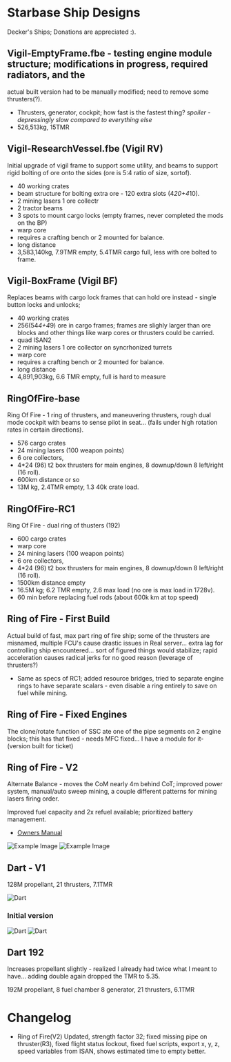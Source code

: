 
# Starbase Ship Designs

Decker's Ships; Donations are appreciated :).

## Vigil-EmptyFrame.fbe - testing engine module structure; modifications in progress, required radiators, and the 

actual built version had to be manually modified; need to remove some thrusters(?).

- Thrusters, generator, cockpit; how fast is the fastest thing?  *spoiler - depressingly slow compared to everything else*
- 526,513kg, 15TMR

## Vigil-ResearchVessel.fbe (Vigil RV)

Initial upgrade of vigil frame to support some utility, and beams to support rigid bolting of ore onto the sides (ore is 5:4 ratio of size, sortof).

- 40 working crates
- beam structure for bolting extra ore - 120 extra slots (4*20+4*10).
- 2 mining lasers 1 ore collectr
- 2 tractor beams
- 3 spots to mount cargo locks (empty frames, never completed the mods on the BP)
- warp core
- requires a crafting bench or 2 mounted for balance.
- long distance
- 3,583,140kg, 7.9TMR empty, 5.4TMR cargo full, less with ore bolted to frame.


## Vigil-BoxFrame (Vigil BF)

Replaces beams with cargo lock frames that can hold ore instead - single button locks and unlocks; 

- 40 working crates
- 256(54*4+4*9) ore in cargo frames; frames are slighly larger than ore blocks and other things like warp cores or thrusters
could be carried.
- quad ISAN2
- 2 mining lasers 1 ore collector on syncrhonized turrets
- warp core
- requires a crafting bench or 2 mounted for balance.
- long distance
- 4,891,903kg, 6.6 TMR empty, full is hard to measure

## RingOfFire-base

Ring Of Fire - 1 ring of thrusters, and maneuvering thrusters, rough dual mode cockpit with beams to sense
pilot in seat... (fails under high rotation rates in certain directions).  

- 576 cargo crates
- 24 mining lasers (100 weapon points)
- 6 ore collectors,
- 4*24 (96) t2 box thrusters for main engines, 8 downup/down 8 left/right (16 roll).
- 600km distance or so
- 13M kg, 2.4TMR empty, 1.3 40k crate load.


## RingOfFire-RC1 

Ring Of Fire - dual ring of thusters (192)

- 600 cargo crates
- warp core
- 24 mining lasers (100 weapon points)
- 6 ore collectors,
- 4*24 (96) t2 box thrusters for main engines, 8 downup/down 8 left/right (16 roll).
- 1500km distance empty
- 16.5M kg; 6.2 TMR empty, 2.6 max load (no ore is max load in 1728v).
- 60 min before replacing fuel rods (about 600k km at top speed)

## Ring of Fire - First Build

Actual build of fast, max part ring of fire ship; some of the thrusters are misnamed, multiple FCU's cause drastic issues in Real server...
extra lag for controlling ship encountered... sort of figured things would stabilize; rapid acceleration causes radical jerks for no good reason (leverage of thrusters?)

- Same as specs of RC1; added resource bridges, tried to separate engine rings to have separate scalars - even disable a ring entirely to save on fuel while mining.


## Ring of Fire - Fixed Engines

The clone/rotate function of SSC ate one of the pipe segments on 2 engine blocks; this has that fixed - needs MFC fixed... I have a module for it- (version built for ticket)

## Ring of Fire - V2 

Alternate Balance - moves the CoM nearly 4m behind CoT; improved power system, manual/auto sweep mining, a couple different patterns for mining lasers firing order.

Improved fuel capacity and 2x refuel available; prioritized battery management.

- [Owners Manual](Rof-OwnersManual/RingOfFire.md)

![Example Image](RingOfFire.jpg)
![Example Image](RingOfFire-InFlight.jpg)






## Dart - V1

128M propellant, 21 thrusters, 7.1TMR

![Dart](Dart-Plated-V1.jpg)

### Initial version

![Dart](DartV1Side.jpg)
![Dart](DartV1Top.jpg)

## Dart 192

Increases propellant slightly - realized I already had twice what I meant to have... 
adding double again dropped the TMR to 5.35.

192M propellant, 8 fuel chamber 8 generator, 21 thrusters, 6.1TMR




# Changelog

- Ring of Fire(V2) Updated, strength factor 32; fixed missing pipe on thruster(R3), fixed flight status lockout, fixed fuel scripts, export x, y, z, speed variables from ISAN, shows estimated time to empty better.